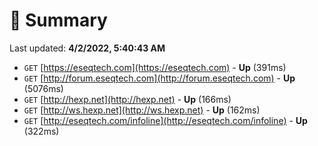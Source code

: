 # 📖 Summary
Last updated: **4/2/2022, 5:40:43 AM**

- `GET` [https://eseqtech.com](https://eseqtech.com) - **Up** (391ms)
- `GET` [http://forum.eseqtech.com](http://forum.eseqtech.com) - **Up** (5076ms)
- `GET` [http://hexp.net](http://hexp.net) - **Up** (166ms)
- `GET` [http://ws.hexp.net](http://ws.hexp.net) - **Up** (162ms)
- `GET` [http://eseqtech.com/infoline](http://eseqtech.com/infoline) - **Up** (322ms)
